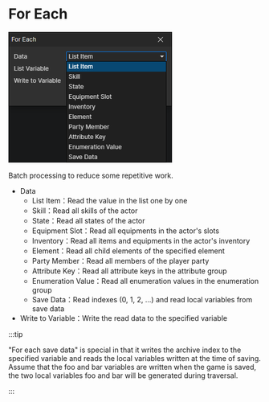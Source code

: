 # For Each

![](img/forEach-1.png)

Batch processing to reduce some repetitive work.

- Data
  - List Item：Read the value in the list one by one
  - Skill：Read all skills of the actor
  - State：Read all states of the actor
  - Equipment Slot：Read all equipments in the actor's slots
  - Inventory：Read all items and equipments in the actor's inventory
  - Element：Read all child elements of the specified element
  - Party Member：Read all members of the player party
  - Attribute Key：Read all attribute keys in the attribute group
  - Enumeration Value：Read all enumeration values in the enumeration group
  - Save Data：Read indexes (0, 1, 2, ...) and read local variables from save data
- Write to Variable：Write the read data to the specified variable

:::tip

"For each save data" is special in that it writes the archive index to the specified variable and reads the local variables written at the time of saving.  
Assume that the foo and bar variables are written when the game is saved, the two local variables foo and bar will be generated during traversal.

:::